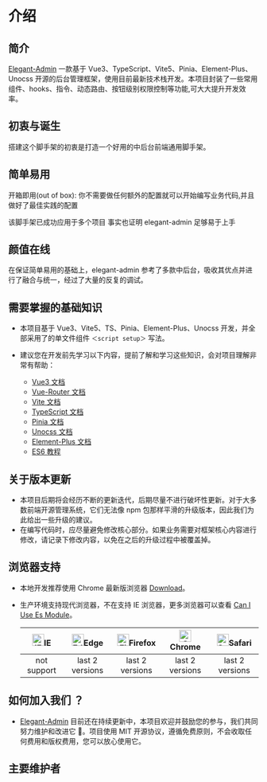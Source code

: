 # 介绍

## 简介
[Elegant-Admin](https://github.com/zhangyao1990/elegant-admin) 一款基于 Vue3、TypeScript、Vite5、Pinia、Element-Plus、Unocss 开源的后台管理框架，使用目前最新技术栈开发。本项目封装了一些常用组件、hooks、指令、动态路由、按钮级别权限控制等功能,可大大提升开发效率。


## 初衷与诞生
搭建这个脚手架的初衷是打造一个好用的中后台前端通用脚手架。

## 简单易用
开箱即用(out of box): 你不需要做任何额外的配置就可以开始编写业务代码,并且做好了最佳实践的配置

该脚手架已成功应用于多个项目
事实也证明 elegant-admin 足够易于上手

## 颜值在线
在保证简单易用的基础上，elegant-admin 参考了多款中后台，吸收其优点并进行了融合与统一，经过了大量的反复的调试。


## 需要掌握的基础知识

- 本项目基于 Vue3、Vite5、TS、Pinia、Element-Plus、Unocss 开发，并全部采用了的单文件组件 `＜script setup＞` 写法。

- 建议您在开发前先学习以下内容，提前了解和学习这些知识，会对项目理解非常有帮助：
  - [Vue3 文档](https://cn.vuejs.org/guide/introduction.html)
  - [Vue-Router 文档](https://router.vuejs.org/zh/guide/)
  - [Vite 文档](https://cn.vitejs.dev/guide/)
  - [TypeScript 文档](https://www.typescriptlang.org/zh/docs/)
  - [Pinia 文档](https://pinia.web3doc.top/introduction.html)
  - [Unocss 文档](https://unocss.dev)
  - [Element-Plus 文档](https://element-plus.org/zh-CN/component/button.html)
  - [ES6 教程](https://es6.ruanyifeng.com/)

## 关于版本更新

- 本项目后期将会经历不断的更新迭代，后期尽量不进行破坏性更新。对于大多数前端开源管理系统，它们无法像 npm 包那样平滑的升级版本，因此我们为此给出一些升级的建议。
- 在编写代码时，应尽量避免修改核心部分。如果业务需要对框架核心内容进行修改，请记录下修改内容，以免在之后的升级过程中被覆盖掉。

## 浏览器支持

- 本地开发推荐使用 Chrome 最新版浏览器 [Download](https://www.google.com/intl/zh-CN/chrome/)。

- 生产环境支持现代浏览器，不在支持 IE 浏览器，更多浏览器可以查看 [Can I Use Es Module](https://caniuse.com/?search=ESModule)。

  | [<img src="https://raw.githubusercontent.com/alrra/browser-logos/master/src/archive/internet-explorer_9-11/internet-explorer_9-11_48x48.png" alt="IE" width="24px" height="24px"  />](http://godban.github.io/browsers-support-badges/)IE | [<img src="https://raw.githubusercontent.com/alrra/browser-logos/master/src/edge/edge_48x48.png" alt=" Edge" width="24px" height="24px" />](http://godban.github.io/browsers-support-badges/)Edge | [<img src="https://raw.githubusercontent.com/alrra/browser-logos/master/src/firefox/firefox_48x48.png" alt="Firefox" width="24px" height="24px" />](http://godban.github.io/browsers-support-badges/)Firefox | [<img src="https://raw.githubusercontent.com/alrra/browser-logos/master/src/chrome/chrome_48x48.png" alt="Chrome" width="24px" height="24px" />](http://godban.github.io/browsers-support-badges/)Chrome | [<img src="https://raw.githubusercontent.com/alrra/browser-logos/master/src/safari/safari_48x48.png" alt="Safari" width="24px" height="24px" />](http://godban.github.io/browsers-support-badges/)Safari |
  | :---------------------------------------------------------------------------------------------------------------------------------------------------------------------------------------------------------------------------------------: | :-----------------------------------------------------------------------------------------------------------------------------------------------------------------------------------------------: | :----------------------------------------------------------------------------------------------------------------------------------------------------------------------------------------------------------: | :------------------------------------------------------------------------------------------------------------------------------------------------------------------------------------------------------: | :------------------------------------------------------------------------------------------------------------------------------------------------------------------------------------------------------: |
  |                                                                                                                not support                                                                                                                |                                                                                          last 2 versions                                                                                          |                                                                                               last 2 versions                                                                                                |                                                                                             last 2 versions                                                                                              |                                                                                             last 2 versions                                                                                              |

## 如何加入我们 ？

- [Elegant-Admin](https://github.com/zhangyao1990/elegant-admin) 目前还在持续更新中，本项目欢迎并鼓励您的参与，我们共同努力维护和改进它 💪。项目使用 MIT 开源协议，遵循免费原则，不会收取任何费用和版权费用，您可以放心使用它。
<script setup> 
const contributor = [
	{src:'https://avatars.githubusercontent.com/u/56427623?v=4',link:'https://github.com/zhangyao1990'},
]
</script>

## 主要维护者

<Avatar v-for="user in contributor" :src="user.src" :link="user.link"/>
